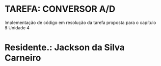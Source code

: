 # TAREFA: CONVERSOR A/D

Implementação de código em resolução da tarefa proposta para o capítulo 8 Unidade 4

# Residente.: Jackson da Silva Carneiro

